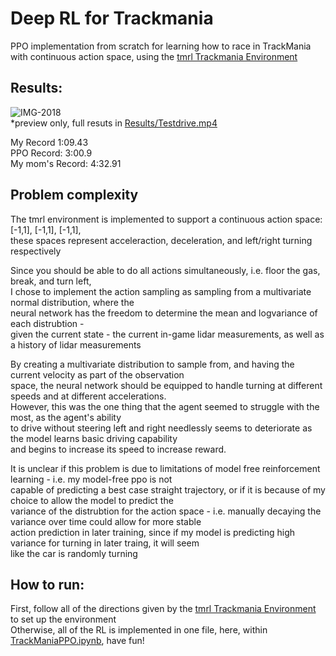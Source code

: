 # Deep RL for Trackmania

PPO implementation from scratch for learning how to race in TrackMania with continuous action space, using the [tmrl Trackmania Environment](https://github.com/trackmania-rl/tmrl)

## Results:
![IMG-2018](https://github.com/Xander-Hinrichsen/Simple-Autonomous-Driving-PPO-TrackMania/assets/115660089/e3747bfc-9034-4b4c-9038-2143d7b564ff) \
*preview only, full resuts in [Results/Testdrive.mp4](Results/Testdrive.mp4)

My Record 1:09.43 \
PPO Record: 3:00.9 \
My mom's Record: 4:32.91

## Problem complexity
The tmrl environment is implemented to support a continuous action space: [-1,1], [-1,1], [-1,1],  \
these spaces represent acceleraction, deceleration, and left/right turning respectively 

Since you should be able to do all actions simultaneously, i.e. floor the gas, break, and turn left, \
I chose to implement the action sampling as sampling from a multivariate normal distribution, where the \
neural network has the freedom to determine the mean and logvariance of each distrubtion - \
given the current state - the current in-game lidar measurements, as well as a history of lidar measurements

By creating a multivariate distribution to sample from, and having the current velocity as part of the observation \
space, the neural network should be equipped to handle turning at different speeds and at different accelerations. \
However, this was the one thing that the agent seemed to struggle with the most, as the agent's ability \
to drive without steering left and right needlessly seems to deteriorate as the model learns basic driving capability \
and begins to increase its speed to increase reward.

It is unclear if this problem is due to limitations of model free reinforcement learning - i.e. my model-free ppo is not \
capable of predicting a best case straight trajectory, or if it is because of my choice to allow the model to predict the \
variance of the distrubtion for the action space - i.e. manually decaying the variance over time could allow for more stable \
action prediction in later training, since if my model is predicting high variance for turning in later traing, it will seem \
like the car is randomly turning

## How to run:
First, follow all of the directions given by the [tmrl Trackmania Environment](https://github.com/trackmania-rl/tmrl) to set up the environment \
Otherwise, all of the RL is implemented in one file, here, within [TrackManiaPPO.ipynb](TrackManiaPPO.ipynb), have fun!
